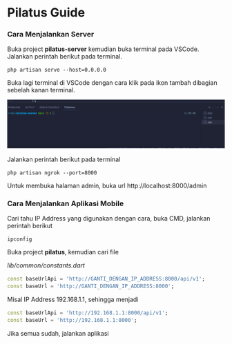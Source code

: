 # Pilatus Guide

### Cara Menjalankan Server
Buka project **pilatus-server** kemudian buka terminal pada VSCode. Jalankan perintah berikut pada terminal.
```
php artisan serve --host=0.0.0.0
```
Buka lagi terminal di VSCode dengan cara klik pada ikon tambah dibagian sebelah kanan terminal.

![alt text](/img1.png)

Jalankan perintah berikut pada terminal
```
php artisan ngrok --port=8000
```
Untuk membuka halaman admin, buka url http://localhost:8000/admin

### Cara Menjalankan Aplikasi Mobile
Cari tahu IP Address yang digunakan dengan cara, buka CMD, jalankan perintah berikut
```
ipconfig
```
Buka project **pilatus**, kemudian cari file

*lib/common/constants.dart*
```dart
const baseUrlApi = 'http://GANTI_DENGAN_IP_ADDRESS:8000/api/v1';
const baseUrl = 'http://GANTI_DENGAN_IP_ADDRESS:8000';
```
Misal IP Address 192.168.1.1, sehingga menjadi
```dart
const baseUrlApi = 'http://192.168.1.1:8000/api/v1';
const baseUrl = 'http://192.168.1.1:8000';
```
Jika semua sudah, jalankan aplikasi
